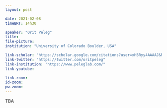 ```yaml
---
layout: post

date: 2021-02-08
timeBRT: 14h30

speaker: "Orit Peleg"
title: 
file-picture: 
institution: "University of Colorado Boulder, USA"

link-scholar: "https://scholar.google.com/citations?user=xH5Ryy4AAAAJ&hl=en"
link-twitter: "https://twitter.com/oritpeleg"
link-institution: "https://www.peleglab.com/"
link-youtube:

link-zoom: 
id-zoom: 
pw-zoom: 
---
```


TBA

